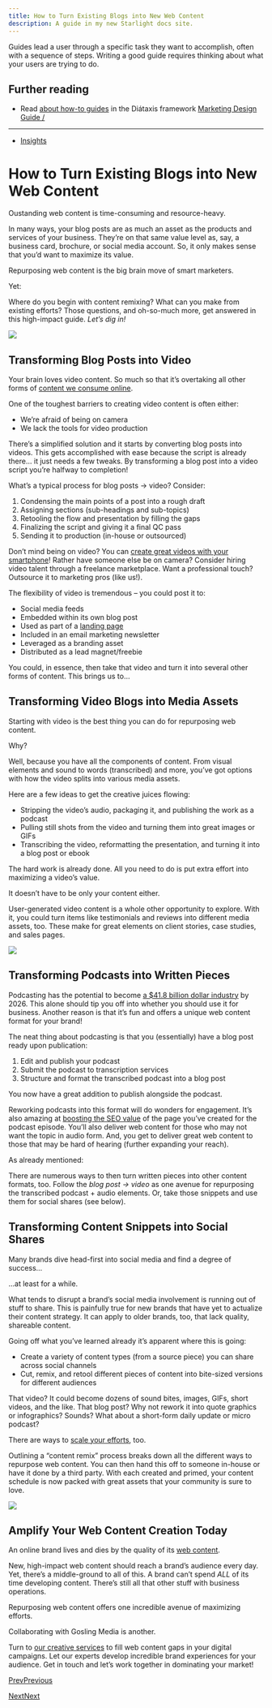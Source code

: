 ```yaml
---
title: How to Turn Existing Blogs into New Web Content
description: A guide in my new Starlight docs site.
---
```


Guides lead a user through a specific task they want to accomplish, often with a sequence of steps.
Writing a good guide requires thinking about what your users are trying to do.

## Further reading

- Read [about how-to guides](https://diataxis.fr/how-to-guides/) in the Diátaxis framework
[Marketing Design Guide /](/resources/)
---------------------------------------

*   [Insights](https://gds.pro/category/insights/)

How to Turn Existing Blogs into New Web Content
===============================================

Oustanding web content is time-consuming and resource-heavy.

In many ways, your blog posts are as much an asset as the products and services of your business. They’re on that same value level as, say, a business card, brochure, or social media account. So, it only makes sense that you’d want to maximize its value.

Repurposing web content is the big brain move of smart marketers.

Yet:

Where do you begin with content remixing? What can you make from existing efforts? Those questions, and oh-so-much more, get answered in this high-impact guide. _Let’s dig in!_

![](https://www.gdspro.wpenginepowered.com/wp-content/uploads/2021/08/a-group-of-people-creating-content-for-social-medi-L3JHBFD-300x169.jpg)

Transforming Blog Posts into Video
----------------------------------

Your brain loves video content. So much so that it’s overtaking all other forms of [content we consume online](https://medium.com/@slicevideo/this-is-why-video-is-the-most-engaging-type-of-content-e5ca46d5cef1).

One of the toughest barriers to creating video content is often either:

*   We’re afraid of being on camera
*   We lack the tools for video production

There’s a simplified solution and it starts by converting blog posts into videos. This gets accomplished with ease because the script is already there… it just needs a few tweaks. By transforming a blog post into a video script you’re halfway to completion!

What’s a typical process for blog posts -> video? Consider:

1.  Condensing the main points of a post into a rough draft
2.  Assigning sections (sub-headings and sub-topics)
3.  Retooling the flow and presentation by filling the gaps
4.  Finalizing the script and giving it a final QC pass
5.  Sending it to production (in-house or outsourced)

Don’t mind being on video? You can [create great videos with your smartphone](https://www.theverge.com/2017/7/26/16026238/smartphone-video-editing-apps-how-to-tips-iphone-android)! Rather have someone else be on camera? Consider hiring video talent through a freelance marketplace. Want a professional touch? Outsource it to marketing pros (like us!).

The flexibility of video is tremendous – you could post it to:

*   Social media feeds
*   Embedded within its own blog post
*   Used as part of a [landing page](https://www.gosling.media/old-home-5#technology)
*   Included in an email marketing newsletter
*   Leveraged as a branding asset
*   Distributed as a lead magnet/freebie

You could, in essence, then take that video and turn it into several other forms of content. This brings us to…

Transforming Video Blogs into Media Assets
------------------------------------------

Starting with video is the best thing you can do for repurposing web content.

Why?

Well, because you have all the components of content. From visual elements and sound to words (transcribed) and more, you’ve got options with how the video splits into various media assets.

Here are a few ideas to get the creative juices flowing:

*   Stripping the video’s audio, packaging it, and publishing the work as a podcast
*   Pulling still shots from the video and turning them into great images or GIFs
*   Transcribing the video, reformatting the presentation, and turning it into a blog post or ebook

The hard work is already done. All you need to do is put extra effort into maximizing a video’s value.

It doesn’t have to be only your content either.

User-generated video content is a whole other opportunity to explore. With it, you could turn items like testimonials and reviews into different media assets, too. These make for great elements on client stories, case studies, and sales pages.

![](https://www.gdspro.wpenginepowered.com/wp-content/uploads/2021/08/woman-recording-video-for-blog-T3CWE9Y-300x200.jpg)

Transforming Podcasts into Written Pieces
-----------------------------------------

Podcasting has the potential to become [a $41.8 billion dollar industry](https://www.businesswire.com/news/home/20201002005239/en/Global-Podcasting-Market-2020-to-2026---by-Genre-Formats-and-Region---ResearchAndMarkets.com) by 2026. This alone should tip you off into whether you should use it for business. Another reason is that it’s fun and offers a unique web content format for your brand!

The neat thing about podcasting is that you (essentially) have a blog post ready upon publication:

1.  Edit and publish your podcast
2.  Submit the podcast to transcription services
3.  Structure and format the transcribed podcast into a blog post

You now have a great addition to publish alongside the podcast.

Reworking podcasts into this format will do wonders for engagement. It’s also amazing at [boosting the SEO value](https://medium.com/fbdevclagos/7-reasons-why-quality-content-is-important-for-seo-fee91d4971c1) of the page you’ve created for the podcast episode. You’ll also deliver web content for those who may not want the topic in audio form. And, you get to deliver great web content to those that may be hard of hearing (further expanding your reach).

As already mentioned:

There are numerous ways to then turn written pieces into other content formats, too. Follow the _blog post -> video_ as one avenue for repurposing the transcribed podcast + audio elements. Or, take those snippets and use them for social shares (see below).

Transforming Content Snippets into Social Shares
------------------------------------------------

Many brands dive head-first into social media and find a degree of success…

…at least for a while.

What tends to disrupt a brand’s social media involvement is running out of stuff to share. This is painfully true for new brands that have yet to actualize their content strategy. It can apply to older brands, too, that lack quality, shareable content.

Going off what you’ve learned already it’s apparent where this is going:

*   Create a variety of content types (from a source piece) you can share across social channels
*   Cut, remix, and retool different pieces of content into bite-sized versions for different audiences

That video? It could become dozens of sound bites, images, GIFs, short videos, and the like. That blog post? Why not rework it into quote graphics or infographics? Sounds? What about a short-form daily update or micro podcast?

There are ways to [scale your efforts](https://www.gosling.media/old-home-5#growth), too.

Outlining a “content remix” process breaks down all the different ways to repurpose web content. You can then hand this off to someone in-house or have it done by a third party. With each created and primed, your content schedule is now packed with great assets that your community is sure to love.

![](https://www.gdspro.wpenginepowered.com/wp-content/uploads/2021/08/social-media-and-content-sharing-PRSVM68-300x200.jpg)

Amplify Your Web Content Creation Today
---------------------------------------

An online brand lives and dies by the quality of its [web content](https://www.gdspro.wpenginepowered.com/print-versions/what-is-content-marketing/).

New, high-impact web content should reach a brand’s audience every day. Yet, there’s a middle-ground to all of this. A brand can’t spend _ALL_ of its time developing content. There’s still all that other stuff with business operations.

Repurposing web content offers one incredible avenue of maximizing efforts.

Collaborating with Gosling Media is another.

Turn to [our creative services](https://www.gosling.media/old-home-5#services) to fill web content gaps in your digital campaigns. Let our experts develop incredible brand experiences for your audience. Get in touch and let’s work together in dominating your market!

[PrevPrevious](https://gds.pro/pr-strategy-getting-good-press/)

[NextNext](https://gds.pro/agency-hacker-podcast-featuring-pete-gosling/)